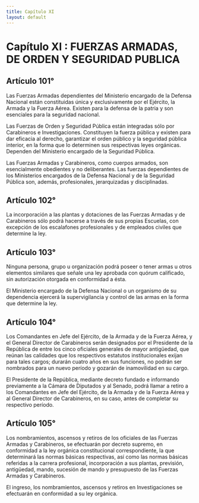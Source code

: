 ```yaml
---
title: Capítulo XI
layout: default
---
```


# Capítulo XI : FUERZAS ARMADAS, DE ORDEN Y SEGURIDAD PUBLICA

## Artículo 101°

Las Fuerzas Armadas dependientes del Ministerio encargado de la Defensa
Nacional están constituidas única y exclusivamente por el Ejército, la
Armada y la Fuerza Aérea. Existen para la defensa de la patria y son
esenciales para la seguridad nacional.

Las Fuerzas de Orden y Seguridad Pública están integradas sólo por
Carabineros e Investigaciones. Constituyen la fuerza pública y existen
para dar eficacia al derecho, garantizar el orden público y la seguridad
pública interior, en la forma que lo determinen sus respectivas leyes
orgánicas. Dependen del Ministerio encargado de la Seguridad Pública.

Las Fuerzas Armadas y Carabineros, como cuerpos armados, son
esencialmente obedientes y no deliberantes. Las fuerzas dependientes de
los Ministerios encargados de la Defensa Nacional y de la Seguridad
Pública son, además, profesionales, jerarquizadas y disciplinadas.

## Artículo 102°

La incorporación a las plantas y dotaciones de las Fuerzas Armadas y de
Carabineros sólo podrá hacerse a través de sus propias Escuelas, con
excepción de los escalafones profesionales y de empleados civiles que
determine la ley.

## Artículo 103°

Ninguna persona, grupo u organización podrá poseer o tener armas u otros
elementos similares que señale una ley aprobada con quórum calificado,
sin autorización otorgada en conformidad a ésta.

El Ministerio encargado de la Defensa Nacional o un organismo de su
dependencia ejercerá la supervigilancia y control de las armas en la
forma que determine la ley.

## Artículo 104°

Los Comandantes en Jefe del Ejército, de la Armada y de la Fuerza Aérea,
y el General Director de Carabineros serán designados por el Presidente
de la República de entre los cinco oficiales generales de mayor
antigüedad, que reúnan las calidades que los respectivos estatutos
institucionales exijan para tales cargos; durarán cuatro años en sus
funciones, no podrán ser nombrados para un nuevo período y gozarán de
inamovilidad en su cargo.

El Presidente de la República, mediante decreto fundado e informando
previamente a la Cámara de Diputados y al Senado, podrá llamar a retiro
a los Comandantes en Jefe del Ejército, de la Armada y de la Fuerza
Aérea y al General Director de Carabineros, en su caso, antes de
completar su respectivo período.

## Artículo 105°

Los nombramientos, ascensos y retiros de los oficiales de las Fuerzas
Armadas y Carabineros, se efectuarán por decreto supremo, en conformidad
a la ley orgánica constitucional correspondiente, la que determinará las
normas básicas respectivas, así como las normas básicas referidas a la
carrera profesional, incorporación a sus plantas, previsión, antigüedad,
mando, sucesión de mando y presupuesto de las Fuerzas Armadas y
Carabineros.

El ingreso, los nombramientos, ascensos y retiros en Investigaciones se
efectuarán en conformidad a su ley orgánica.

